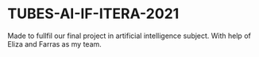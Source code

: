 # TUBES-AI-IF-ITERA-2021
Made to fullfil our final project in artificial intelligence subject. With help of Eliza and Farras as my team.
